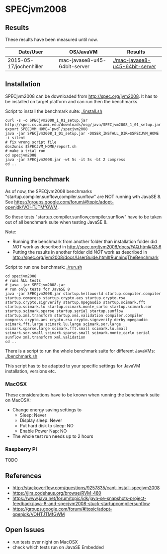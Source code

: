 # SPECjvm2008

## Results

These results have been measured until now.

| Date/User | OS/JavaVM | Results |
| ---- | ----------| ------- |
| 2015-05-17/jochenhiller | mac-javase8-u45-64bit-server | [./mac-javase8-u45-64bit-server](./mac-javase8-u45-64bit-server) |

## Installation

SPECjvm2008 can be downloaded from http://spec.org/jvm2008. It has to be installed on target platform and can run then the benchmarks.

Script to install the benchmark suite: [./install.sh](./install.sh)
```
curl -s -o SPECjvm2008_1_01_setup.jar http://spec.cs.miami.edu/downloads/osg/java/SPECjvm2008_1_01_setup.jar
export SPECJVM_HOME=`pwd`/specjvm2008
java -jar SPECjvm2008_1_01_setup.jar -DUSER_INSTALL_DIR=$SPECJVM_HOME -i silent
# fix wrong script file
dos2unix $SPECJVM_HOME/report.sh
# make a trial run
cd specjvm2008
java -jar SPECjvm2008.jar -wt 5s -it 5s -bt 2 compress
cd ..
```

## Running benchmark

As of now, the SPECjvm2008 benchmarks "startup.compiler.sunflow,compiler.sunflow" are NOT running wth JavaSE 8. See https://groups.google.com/forum/#!topic/adopt-openjdk/VOHTJTMfGWM.

So these tests "startup.compiler.sunflow,compiler.sunflow" have to be taken out of all benchmark suite when testing JavaSE 8.

Note:
* Running the benchmark from another folder than installation folder did *NOT* work as described in http://spec.org/jvm2008/docs/FAQ.html#Q3.6
* Putting the results in another folder did *NOT* work as described in http://spec.org/jvm2008/docs/UserGuide.html#RunningTheBenchmark


Script to run one benchmark: [./run.sh](./run.sh)
```
cd specjvm2008
# runs ALL tests
# java -jar SPECjvm2008.jar
# run only tests for JavaSE 8
java -jar SPECjvm2008.jar startup.helloworld startup.compiler.compiler  startup.compress startup.crypto.aes startup.crypto.rsa startup.crypto.signverify startup.mpegaudio startup.scimark.fft startup.scimark.lu startup.scimark.monte_carlo startup.scimark.sor startup.scimark.sparse startup.serial startup.sunflow startup.xml.transform startup.xml.validation compiler.compiler compress crypto.aes crypto.rsa crypto.signverify derby mpegaudio scimark.fft.large scimark.lu.large scimark.sor.large scimark.sparse.large scimark.fft.small scimark.lu.small scimark.sor.small scimark.sparse.small scimark.monte_carlo serial sunflow xml.transform xml.validation
cd ..
```

There is a script to run the whole benchmark suite for different JavaVMs: [./benchmark.sh](./benchmark.sh)

This script has to be adapted to your specific settings for JavaVM installation, versions etc.

### MacOSX

These considerations have to be known when running the benchmark suite on MacOSX:
* Change energy saving settings to
  * Sleep: Never
  * Display sleep: Never
  * Put hard disk to sleep: NO
  * Enable Power Nap: NO
* The whole test run needs up to 2 hours

### Raspberry Pi

TODO

## References

* http://stackoverflow.com/questions/9257835/cant-install-specjvm2008
* https://jira.codehaus.org/browse/RVM-480
* https://www.java.net/forum/topic/jdk/java-se-snapshots-project-feedback/java-8-and-specjvm2008-stuck-startupcompilersunflow
* https://groups.google.com/forum/#!topic/adopt-openjdk/VOHTJTMfGWM

## Open Issues

* run tests over night on MacOSX
* check which tests run on JavaSE Embedded
